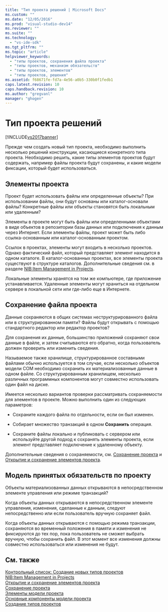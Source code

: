 ```yaml
---
title: "Тип проекта решений | Microsoft Docs"
ms.custom: ""
ms.date: "12/05/2016"
ms.prod: "visual-studio-dev14"
ms.reviewer: ""
ms.suite: ""
ms.technology: 
  - "vs-ide-sdk"
ms.tgt_pltfrm: ""
ms.topic: "article"
helpviewer_keywords: 
  - "типы проектов, сохранения файла проекта"
  - "типы проектов, механизм обязательств"
  - "типы проектов, элементов"
  - "типы проектов, решения"
ms.assetid: f68671fe-fd7a-4e56-a0b5-330b0f1fedb1
caps.latest.revision: 10
caps.handback.revision: 10
ms.author: "gregvanl"
manager: "ghogen"
---
```

# Тип проекта решений
[!INCLUDE[vs2017banner](../../code-quality/includes/vs2017banner.md)]

Прежде чем создать новый тип проекта, необходимо выполнить несколько решений конструкции, касающиеся конкретного типа проекта.  Необходимо решить, какие типы элементов проектов будут содержать, например файлы проекта будут сохранены, и какие модели фиксации, который будет использоваться.  
  
## Элементы проекта  
 Проект будет использовать файлы или определенные объекты?  При использовании файлы, они будут основаны или каталог\-основали файлы?  Конкретные файлы или объекты становятся быть локальным или удаленным?  
  
 Элементы в проекте могут быть файлы или определенными объектами в виде объектов в репозитории базы данных или подключения к данным через Интернет.  Если элементы файлы, проект может быть либо ссылка\-основанным или каталог\-основанным проектом.  
  
 Ссылок в проектах, элементы могут входить в несколько проектов.  Однако фактический файл, который представляет элемент находится в одном каталоге.  В каталог\-основанных проектах, все элементы проекта существуют в структуре каталогов.  Дополнительные сведения см. в разделе [NIB:Item Management in Projects](http://msdn.microsoft.com/ru-ru/762e606b-7f44-4b66-97a1-e30a703654a0).  
  
 Локальные элементы хранятся на том же компьютере, где приложение устанавливается.  Удаленные элементы могут храниться на отдельном сервере в локальной сети или где\-либо еще в Интернете.  
  
## Сохранение файла проекта  
 Данные сохраняются в общих системах неструктурированного файла или в структурированном памяти?  Файлы будут открывать с помощью стандартного редактор или редактор проектов?  
  
 Для сохранения их данные, большинство приложений сохраняют свои данные в файле, и затем считываются его обратно, когда пользователь должен проверить или изменить сведения.  
  
 Называемое также хранилище, структурированное составными файлами обычно используется в том случае, если несколько объектов модели COM необходимо сохранить их материализованные данные в одном файле.  Со структурированным хранилищем, несколько различных программных компонентов могут совместно использовать один файл на диске.  
  
 Имеется несколько вариантов проверки рассматривать сохраняемости для элементов в проекте.  Можно выполнить один из следующих параметров:  
  
-   Сохраните каждого файла по отдельности, если он был изменен.  
  
-   Собирает множество транзакций в одном **Сохранить** операция.  
  
-   Сохраните файлы локально и публиковать с сервером или используйте другой подход к сохранять элементы проекта, если элемент представляет подключение к удаленному объекту.  
  
 Дополнительные сведения о сохраняемости, см. [Сохранение проекта](../../extensibility/internals/project-persistence.md) и  [Открытие и сохранение элементов проекта](../../extensibility/internals/opening-and-saving-project-items.md).  
  
## Модель принятых обязательств по проекту  
 Объекты материализованных данных открываются в непосредственном элементе управления или режиме транзакций?  
  
 Когда объекты данных открываются в непосредственном элементе управления, изменения, сделанные к данным, следуют непосредственно или если пользователь вручную сохраняет файл.  
  
 Когда объекты данных открываются с помощью режима транзакции, сохраняются во временный положения в памяти и изменения не фиксируются до тех пор, пока пользователь не сможет выбрать вручную, чтобы сохранить файл.  В этот момент все изменения должны совместно использоваться или изменения не будут.  
  
## См. также  
 [Контрольный список: Создание новых типов проектов](../../extensibility/internals/checklist-creating-new-project-types.md)   
 [NIB:Item Management in Projects](http://msdn.microsoft.com/ru-ru/762e606b-7f44-4b66-97a1-e30a703654a0)   
 [Открытие и сохранение элементов проекта](../../extensibility/internals/opening-and-saving-project-items.md)   
 [Сохранение проекта](../../extensibility/internals/project-persistence.md)   
 [Элементы модели проекта](../../extensibility/internals/elements-of-a-project-model.md)   
 [Основные компоненты модели проекта](../../extensibility/internals/project-model-core-components.md)   
 [Создание типов проектов](../../extensibility/internals/creating-project-types.md)